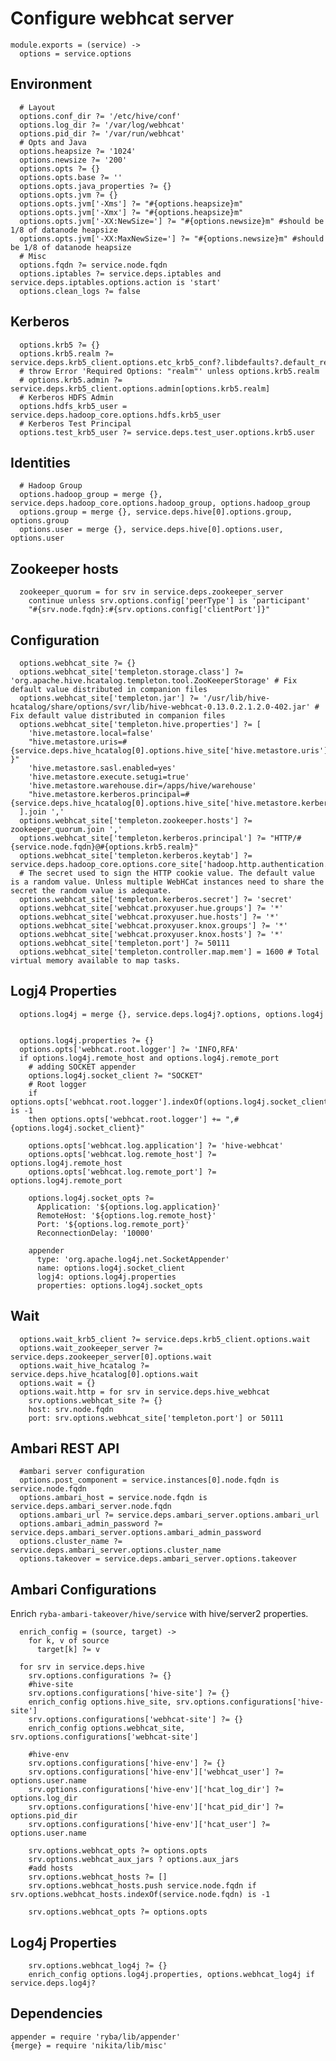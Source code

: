 
# Configure webhcat server

    module.exports = (service) ->
      options = service.options

## Environment

      # Layout
      options.conf_dir ?= '/etc/hive/conf'
      options.log_dir ?= '/var/log/webhcat'
      options.pid_dir ?= '/var/run/webhcat'
      # Opts and Java
      options.heapsize ?= '1024'
      options.newsize ?= '200'
      options.opts ?= {}
      options.opts.base ?= ''
      options.opts.java_properties ?= {}
      options.opts.jvm ?= {}
      options.opts.jvm['-Xms'] ?= "#{options.heapsize}m"
      options.opts.jvm['-Xmx'] ?= "#{options.heapsize}m"
      options.opts.jvm['-XX:NewSize='] ?= "#{options.newsize}m" #should be 1/8 of datanode heapsize
      options.opts.jvm['-XX:MaxNewSize='] ?= "#{options.newsize}m" #should be 1/8 of datanode heapsize
      # Misc
      options.fqdn ?= service.node.fqdn
      options.iptables ?= service.deps.iptables and service.deps.iptables.options.action is 'start'
      options.clean_logs ?= false

## Kerberos

      options.krb5 ?= {}
      options.krb5.realm ?= service.deps.krb5_client.options.etc_krb5_conf?.libdefaults?.default_realm
      # throw Error 'Required Options: "realm"' unless options.krb5.realm
      # options.krb5.admin ?= service.deps.krb5_client.options.admin[options.krb5.realm]
      # Kerberos HDFS Admin
      options.hdfs_krb5_user = service.deps.hadoop_core.options.hdfs.krb5_user
      # Kerberos Test Principal
      options.test_krb5_user ?= service.deps.test_user.options.krb5.user

## Identities

      # Hadoop Group
      options.hadoop_group = merge {}, service.deps.hadoop_core.options.hadoop_group, options.hadoop_group
      options.group = merge {}, service.deps.hive[0].options.group, options.group
      options.user = merge {}, service.deps.hive[0].options.user, options.user

## Zookeeper hosts

      zookeeper_quorum = for srv in service.deps.zookeeper_server
        continue unless srv.options.config['peerType'] is 'participant'
        "#{srv.node.fqdn}:#{srv.options.config['clientPort']}"


## Configuration

      options.webhcat_site ?= {}
      options.webhcat_site['templeton.storage.class'] ?= 'org.apache.hive.hcatalog.templeton.tool.ZooKeeperStorage' # Fix default value distributed in companion files
      options.webhcat_site['templeton.jar'] ?= '/usr/lib/hive-hcatalog/share/options/svr/lib/hive-webhcat-0.13.0.2.1.2.0-402.jar' # Fix default value distributed in companion files
      options.webhcat_site['templeton.hive.properties'] ?= [
        'hive.metastore.local=false'
        "hive.metastore.uris=#{service.deps.hive_hcatalog[0].options.hive_site['hive.metastore.uris'] }"
        'hive.metastore.sasl.enabled=yes'
        'hive.metastore.execute.setugi=true'
        'hive.metastore.warehouse.dir=/apps/hive/warehouse'
        "hive.metastore.kerberos.principal=#{service.deps.hive_hcatalog[0].options.hive_site['hive.metastore.kerberos.principal']}"
      ].join ','
      options.webhcat_site['templeton.zookeeper.hosts'] ?= zookeeper_quorum.join ','
      options.webhcat_site['templeton.kerberos.principal'] ?= "HTTP/#{service.node.fqdn}@#{options.krb5.realm}"
      options.webhcat_site['templeton.kerberos.keytab'] ?= service.deps.hadoop_core.options.core_site['hadoop.http.authentication.kerberos.keytab']
      # The secret used to sign the HTTP cookie value. The default value is a random value. Unless multiple WebHCat instances need to share the secret the random value is adequate.
      options.webhcat_site['templeton.kerberos.secret'] ?= 'secret'
      options.webhcat_site['webhcat.proxyuser.hue.groups'] ?= '*'
      options.webhcat_site['webhcat.proxyuser.hue.hosts'] ?= '*'
      options.webhcat_site['webhcat.proxyuser.knox.groups'] ?= '*'
      options.webhcat_site['webhcat.proxyuser.knox.hosts'] ?= '*'
      options.webhcat_site['templeton.port'] ?= 50111
      options.webhcat_site['templeton.controller.map.mem'] = 1600 # Total virtual memory available to map tasks.

## Logj4 Properties

      options.log4j = merge {}, service.deps.log4j?.options, options.log4j


      options.log4j.properties ?= {}
      options.opts['webhcat.root.logger'] ?= 'INFO,RFA'
      if options.log4j.remote_host and options.log4j.remote_port
        # adding SOCKET appender
        options.log4j.socket_client ?= "SOCKET"
        # Root logger
        if options.opts['webhcat.root.logger'].indexOf(options.log4j.socket_client) is -1
        then options.opts['webhcat.root.logger'] += ",#{options.log4j.socket_client}"

        options.opts['webhcat.log.application'] ?= 'hive-webhcat'
        options.opts['webhcat.log.remote_host'] ?= options.log4j.remote_host
        options.opts['webhcat.log.remote_port'] ?= options.log4j.remote_port

        options.log4j.socket_opts ?=
          Application: '${options.log.application}'
          RemoteHost: '${options.log.remote_host}'
          Port: '${options.log.remote_port}'
          ReconnectionDelay: '10000'

        appender
          type: 'org.apache.log4j.net.SocketAppender'
          name: options.log4j.socket_client
          logj4: options.log4j.properties
          properties: options.log4j.socket_opts

## Wait

      options.wait_krb5_client ?= service.deps.krb5_client.options.wait
      options.wait_zookeeper_server ?= service.deps.zookeeper_server[0].options.wait
      options.wait_hive_hcatalog ?= service.deps.hive_hcatalog[0].options.wait
      options.wait = {}
      options.wait.http = for srv in service.deps.hive_webhcat
        srv.options.webhcat_site ?= {}
        host: srv.node.fqdn
        port: srv.options.webhcat_site['templeton.port'] or 50111

## Ambari REST API

      #ambari server configuration
      options.post_component = service.instances[0].node.fqdn is service.node.fqdn
      options.ambari_host = service.node.fqdn is service.deps.ambari_server.node.fqdn
      options.ambari_url ?= service.deps.ambari_server.options.ambari_url
      options.ambari_admin_password ?= service.deps.ambari_server.options.ambari_admin_password
      options.cluster_name ?= service.deps.ambari_server.options.cluster_name
      options.takeover = service.deps.ambari_server.options.takeover

## Ambari Configurations
Enrich `ryba-ambari-takeover/hive/service` with hive/server2 properties.
  
      enrich_config = (source, target) ->
        for k, v of source
          target[k] ?= v
          
      for srv in service.deps.hive
        srv.options.configurations ?= {}
        #hive-site
        srv.options.configurations['hive-site'] ?= {}
        enrich_config options.hive_site, srv.options.configurations['hive-site']
        srv.options.configurations['webhcat-site'] ?= {}
        enrich_config options.webhcat_site, srv.options.configurations['webhcat-site']

        #hive-env
        srv.options.configurations['hive-env'] ?= {}
        srv.options.configurations['hive-env']['webhcat_user'] ?= options.user.name
        srv.options.configurations['hive-env']['hcat_log_dir'] ?= options.log_dir
        srv.options.configurations['hive-env']['hcat_pid_dir'] ?= options.pid_dir
        srv.options.configurations['hive-env']['hcat_user'] ?= options.user.name

        srv.options.webhcat_opts ?= options.opts
        srv.options.webhcat_aux_jars ? options.aux_jars
        #add hosts
        srv.options.webhcat_hosts ?= []
        srv.options.webhcat_hosts.push service.node.fqdn if srv.options.webhcat_hosts.indexOf(service.node.fqdn) is -1

        srv.options.webhcat_opts ?= options.opts

## Log4j Properties

        srv.options.webhcat_log4j ?= {}
        enrich_config options.log4j.properties, options.webhcat_log4j if service.deps.log4j?

## Dependencies

    appender = require 'ryba/lib/appender'
    {merge} = require 'nikita/lib/misc'
